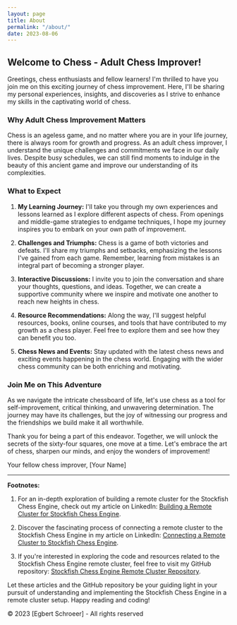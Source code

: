 ```yaml
---
layout: page
title: About
permalink: "/about/"
date: 2023-08-06
---
```


## Welcome to Chess - Adult Chess Improver!

Greetings, chess enthusiasts and fellow learners! I'm thrilled to have you join me on this exciting journey of chess improvement. Here, I'll be sharing my personal experiences, insights, and discoveries as I strive to enhance my skills in the captivating world of chess.

### Why Adult Chess Improvement Matters

Chess is an ageless game, and no matter where you are in your life journey, there is always room for growth and progress. As an adult chess improver, I understand the unique challenges and commitments we face in our daily lives. Despite busy schedules, we can still find moments to indulge in the beauty of this ancient game and improve our understanding of its complexities.

### What to Expect

1. **My Learning Journey:** I'll take you through my own experiences and lessons learned as I explore different aspects of chess. From openings and middle-game strategies to endgame techniques, I hope my journey inspires you to embark on your own path of improvement.

2. **Challenges and Triumphs:** Chess is a game of both victories and defeats. I'll share my triumphs and setbacks, emphasizing the lessons I've gained from each game. Remember, learning from mistakes is an integral part of becoming a stronger player.

3. **Interactive Discussions:** I invite you to join the conversation and share your thoughts, questions, and ideas. Together, we can create a supportive community where we inspire and motivate one another to reach new heights in chess.

4. **Resource Recommendations:** Along the way, I'll suggest helpful resources, books, online courses, and tools that have contributed to my growth as a chess player. Feel free to explore them and see how they can benefit you too.

5. **Chess News and Events:** Stay updated with the latest chess news and exciting events happening in the chess world. Engaging with the wider chess community can be both enriching and motivating.

### Join Me on This Adventure

As we navigate the intricate chessboard of life, let's use chess as a tool for self-improvement, critical thinking, and unwavering determination. The journey may have its challenges, but the joy of witnessing our progress and the friendships we build make it all worthwhile.

Thank you for being a part of this endeavor. Together, we will unlock the secrets of the sixty-four squares, one move at a time. Let's embrace the art of chess, sharpen our minds, and enjoy the wonders of improvement!

Your fellow chess improver, [Your Name]

---

**Footnotes:**

1. For an in-depth exploration of building a remote cluster for the Stockfish Chess Engine, check out my article on LinkedIn: [Building a Remote Cluster for Stockfish Chess Engine](https://www.linkedin.com/pulse/building-remote-cluster-stockfish-chess-engine-egbert-schr%C3%B6er/).

2. Discover the fascinating process of connecting a remote cluster to the Stockfish Chess Engine in my article on LinkedIn: [Connecting a Remote Cluster to Stockfish Chess Engine](https://www.linkedin.com/pulse/connecting-remote-cluster-stockfish-chess-engine-egbert-schr%C3%B6er/).

3. If you're interested in exploring the code and resources related to the Stockfish Chess Engine remote cluster, feel free to visit my GitHub repository: [Stockfish Chess Engine Remote Cluster Repository](https://github.com/Egbert-Azure/stockfish-cluster).

Let these articles and the GitHub repository be your guiding light in your pursuit of understanding and implementing the Stockfish Chess Engine in a remote cluster setup. Happy reading and coding!


&copy; 2023 [Egbert Schroeer] -  All rights reserved
